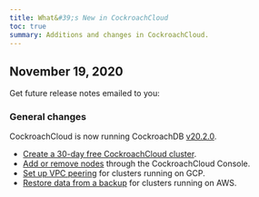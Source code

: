```yaml
---
title: What&#39;s New in CockroachCloud
toc: true
summary: Additions and changes in CockroachCloud.
---
```


## November 19, 2020

Get future release notes emailed to you:

<div class="hubspot-install-form install-form-1 clearfix">
    <script>
        hbspt.forms.create({
            css: '',
            cssClass: 'install-form',
            portalId: '1753393',
            formId: '39686297-81d2-45e7-a73f-55a596a8d5ff',
            formInstanceId: 1,
            target: '.install-form-1'
        });
    </script>
</div>

### General changes

CockroachCloud is now running CockroachDB [v20.2.0](v20.2.0.html).

- [Create a 30-day free CockroachCloud cluster](../cockroachcloud/quickstart.html).
- [Add or remove nodes](../cockroachcloud/cluster-management.html#add-or-remove-nodes-from-a-cluster) through the CockroachCloud Console.
- [Set up VPC peering](../cockroachcloud/network-authorization.html) for clusters running on GCP.
- [Restore data from a backup](../cockroachcloud/backups-page.html) for clusters running on AWS.

